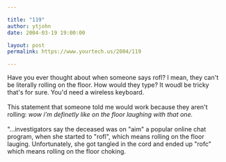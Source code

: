 ```yaml
---

title: "119"
author: ytjohn
date: 2004-03-19 19:00:00

layout: post
permalink: https://www.yourtech.us/2004/119

---
```

Have you ever thought about when someone says rofl?  I mean, they can't be literally rolling on the floor.  How would they type?  It woudl be tricky that's for sure.  You'd need a wireless keyboard.<br />
<br />
This statement that someone told me would work because they aren't rolling: <i>wow i'm definetly like on the floor laughing with that one.</i><br /><br />
"...investigators say the deceased was on "aim" a popular online chat program, when she started to "rofl", which means rolling on the floor lauging.  Unfortunately, she got tangled in the cord and ended up "rofc" which means rolling on the floor choking.<br /><br />
